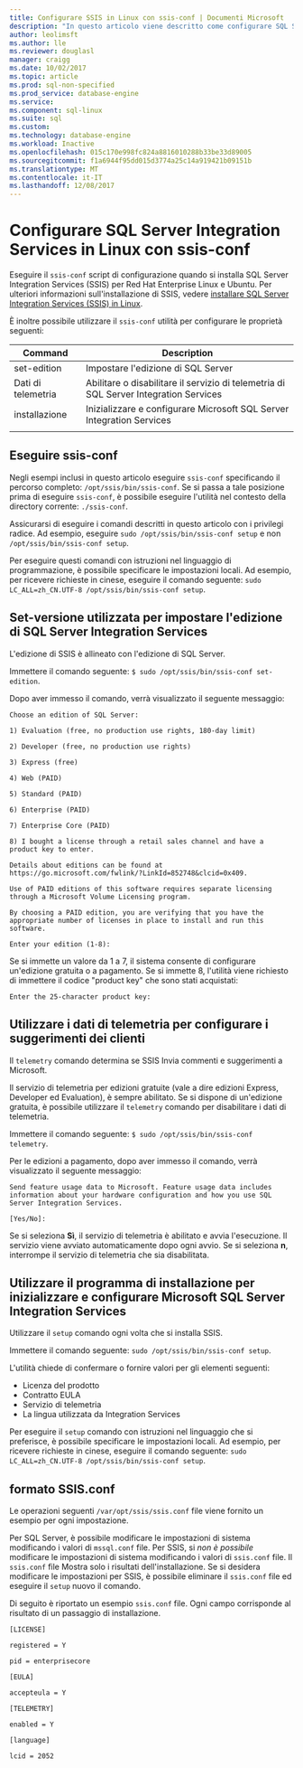 ```yaml
---
title: Configurare SSIS in Linux con ssis-conf | Documenti Microsoft
description: "In questo articolo viene descritto come configurare SQL Server Integration Services (SSIS) in Linux con l'utilità Configurazione di ssis."
author: leolimsft
ms.author: lle
ms.reviewer: douglasl
manager: craigg
ms.date: 10/02/2017
ms.topic: article
ms.prod: sql-non-specified
ms.prod_service: database-engine
ms.service: 
ms.component: sql-linux
ms.suite: sql
ms.custom: 
ms.technology: database-engine
ms.workload: Inactive
ms.openlocfilehash: 015c170e998fc824a8816010288b33be33d89005
ms.sourcegitcommit: f1a6944f95dd015d3774a25c14a919421b09151b
ms.translationtype: MT
ms.contentlocale: it-IT
ms.lasthandoff: 12/08/2017
---
```

# <a name="configure-sql-server-integration-services-on-linux-with-ssis-conf"></a>Configurare SQL Server Integration Services in Linux con ssis-conf

Eseguire il `ssis-conf` script di configurazione quando si installa SQL Server Integration Services (SSIS) per Red Hat Enterprise Linux e Ubuntu. Per ulteriori informazioni sull'installazione di SSIS, vedere [installare SQL Server Integration Services (SSIS) in Linux](sql-server-linux-setup-ssis.md).

È inoltre possibile utilizzare il `ssis-conf` utilità per configurare le proprietà seguenti:

| Command | Description |
|-------------|---------------------------------------------------------------------|
| set-edition | Impostare l'edizione di SQL Server                                       |
| Dati di telemetria   | Abilitare o disabilitare il servizio di telemetria di SQL Server Integration Services |
| installazione       | Inizializzare e configurare Microsoft SQL Server Integration Services      |
|||

## <a name="run-ssis-conf"></a>Eseguire ssis-conf

Negli esempi inclusi in questo articolo eseguire `ssis-conf` specificando il percorso completo: `/opt/ssis/bin/ssis-conf`. Se si passa a tale posizione prima di eseguire `ssis-conf`, è possibile eseguire l'utilità nel contesto della directory corrente: `./ssis-conf`.

Assicurarsi di eseguire i comandi descritti in questo articolo con i privilegi radice. Ad esempio, eseguire `sudo /opt/ssis/bin/ssis-conf setup` e non `/opt/ssis/bin/ssis-conf setup`.

Per eseguire questi comandi con istruzioni nel linguaggio di programmazione, è possibile specificare le impostazioni locali. Ad esempio, per ricevere richieste in cinese, eseguire il comando seguente: `sudo LC_ALL=zh_CN.UTF-8 /opt/ssis/bin/ssis-conf setup`.

## <a name="use-set-edition-to-set-the-edition-of-sql-server-integration-services"></a>Set-versione utilizzata per impostare l'edizione di SQL Server Integration Services

L'edizione di SSIS è allineato con l'edizione di SQL Server.

Immettere il comando seguente: `$ sudo /opt/ssis/bin/ssis-conf set-edition`.

Dopo aver immesso il comando, verrà visualizzato il seguente messaggio:

```
Choose an edition of SQL Server:

1) Evaluation (free, no production use rights, 180-day limit)

2) Developer (free, no production use rights)

3) Express (free)

4) Web (PAID)

5) Standard (PAID)

6) Enterprise (PAID)

7) Enterprise Core (PAID)

8) I bought a license through a retail sales channel and have a product key to enter.

Details about editions can be found at https://go.microsoft.com/fwlink/?LinkId=852748&clcid=0x409.

Use of PAID editions of this software requires separate licensing through a Microsoft Volume Licensing program.

By choosing a PAID edition, you are verifying that you have the appropriate number of licenses in place to install and run this software.

Enter your edition (1-8):
```

Se si immette un valore da 1 a 7, il sistema consente di configurare un'edizione gratuita o a pagamento. Se si immette 8, l'utilità viene richiesto di immettere il codice "product key" che sono stati acquistati:

```
Enter the 25-character product key:
```

## <a name="use-telemetry-to-configure-customer-feedback"></a>Utilizzare i dati di telemetria per configurare i suggerimenti dei clienti

Il `telemetry` comando determina se SSIS Invia commenti e suggerimenti a Microsoft.

Il servizio di telemetria per edizioni gratuite (vale a dire edizioni Express, Developer ed Evaluation), è sempre abilitato. Se si dispone di un'edizione gratuita, è possibile utilizzare il `telemetry` comando per disabilitare i dati di telemetria.

Immettere il comando seguente: `$ sudo /opt/ssis/bin/ssis-conf telemetry`.

Per le edizioni a pagamento, dopo aver immesso il comando, verrà visualizzato il seguente messaggio:

```
Send feature usage data to Microsoft. Feature usage data includes information about your hardware configuration and how you use SQL Server Integration Services.

[Yes/No]:
```

Se si seleziona **Sì**, il servizio di telemetria è abilitato e avvia l'esecuzione. Il servizio viene avviato automaticamente dopo ogni avvio. Se si seleziona **n**, interrompe il servizio di telemetria che sia disabilitata.

## <a name="use-setup-to-initialize-and-set-up-microsoft-sql-server-integration-services"></a>Utilizzare il programma di installazione per inizializzare e configurare Microsoft SQL Server Integration Services

Utilizzare il `setup` comando ogni volta che si installa SSIS.

Immettere il comando seguente: `sudo /opt/ssis/bin/ssis-conf setup`.

L'utilità chiede di confermare o fornire valori per gli elementi seguenti:
-   Licenza del prodotto
-   Contratto EULA
-   Servizio di telemetria
-   La lingua utilizzata da Integration Services

Per eseguire il `setup` comando con istruzioni nel linguaggio che si preferisce, è possibile specificare le impostazioni locali. Ad esempio, per ricevere richieste in cinese, eseguire il comando seguente: `sudo LC_ALL=zh_CN.UTF-8 /opt/ssis/bin/ssis-conf setup`.

## <a name="ssisconf-format"></a>formato SSIS.conf

Le operazioni seguenti `/var/opt/ssis/ssis.conf` file viene fornito un esempio per ogni impostazione.

Per SQL Server, è possibile modificare le impostazioni di sistema modificando i valori di `mssql.conf` file. Per SSIS, si *non è possibile* modificare le impostazioni di sistema modificando i valori di `ssis.conf` file. Il `ssis.conf` file Mostra solo i risultati dell'installazione. Se si desidera modificare le impostazioni per SSIS, è possibile eliminare il `ssis.conf` file ed eseguire il `setup` nuovo il comando.

Di seguito è riportato un esempio `ssis.conf` file. Ogni campo corrisponde al risultato di un passaggio di installazione.

```
[LICENSE]
                       
registered = Y        
                       
pid = enterprisecore  
                       
[EULA]
                       
accepteula = Y        
                       
[TELEMETRY]
                       
enabled = Y           
                       
[language]
                       
lcid = 2052
```
